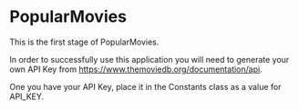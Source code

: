 # PopularMovies
This is the first stage of PopularMovies. 

In order to successfully use this application you will need to generate your own API Key from https://www.themoviedb.org/documentation/api. 

One you have your API Key, place it in the Constants class as a value for API_KEY. 
